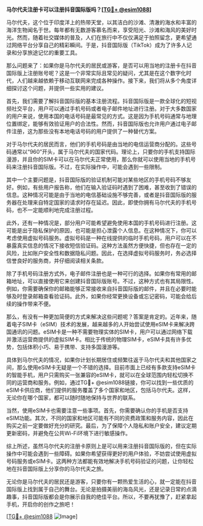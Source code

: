 **马尔代夫注册卡可以注册抖音国际版吗？[[TG💪+ @esim1088](https://t.me/s/esim1088)]**

马尔代夫，这个位于印度洋上的热带天堂，以其洁白的沙滩、清澈的海水和丰富的海洋生物闻名于世。每年都有无数游客慕名而来，享受阳光、沙滩和海风的美好时光。然而，随着社交媒体的普及，人们在旅行中不仅仅满足于拍照留念，更希望通过网络平台分享自己的精彩瞬间。于是，抖音国际版（TikTok）成为了许多人记录和分享旅途记忆的重要工具。

那么问题来了：如果你是马尔代夫的居民或游客，是否可以用当地的注册卡在抖音国际版上注册账号呢？这是一个非常实际且常见的疑问，尤其是在这个数字化时代，人们越来越依赖于移动互联网来完成各种操作。接下来，我们将从多个角度详细探讨这个问题，并提供一些实用的建议。

首先，我们需要了解抖音国际版的基本注册流程。抖音国际版是一款全球化的短视频社交平台，用户可以通过手机号码或者电子邮件地址进行注册。对于大多数国家的用户来说，使用本国的电话号码是最常见的方式。这是因为手机号码通常与地理位置绑定，能够有效验证用户的合法性。然而，抖音国际版也允许用户通过电子邮件注册，这为那些没有本地电话号码的用户提供了一种替代方案。

对于马尔代夫的居民而言，他们的手机号码是由当地的电信运营商分配的。这些号码通常以“960”开头，属于马尔代夫的国家代码。理论上，只要你的手机支持国际漫游，并且你的SIM卡可以在马尔代夫正常使用，那么你就可以使用当地的手机号码来注册抖音国际版。不过，在实际操作中，可能会遇到一些限制。

其中一个主要问题是，抖音国际版的验证机制可能对某些地区的手机号码不够友好。例如，有些用户报告称，他们在输入验证码时遇到了困难，甚至收到了错误的信息。这种情况可能是由于当地的电信基础设施不够完善，或者是抖音国际版的服务器在处理来自特定国家的请求时存在延迟。因此，即使你拥有马尔代夫的手机号码，也不一定能顺利地完成注册过程。

此外，还有一种情况是，部分用户可能希望避免使用本国的手机号码进行注册。这可能是出于隐私保护的原因，也可能是担心泄露个人信息。在这种情况下，你可以考虑使用虚拟号码服务。虚拟号码是一种在线提供的临时手机号码，用户可以在不暴露真实信息的情况下接收短信验证码。这种方法虽然方便快捷，但也存在一定的风险，比如账户安全性和数据隐私问题。因此，在选择虚拟号码服务时，务必选择信誉良好的服务商，并仔细阅读相关条款。

除了手机号码注册方式外，电子邮件注册也是一种可行的选择。如果你有常用的邮箱地址，可以直接使用它来创建抖音国际版账号。不过，这种方式也有其局限性。例如，你需要确保你的邮箱能够正常接收来自抖音国际版的邮件，并且在必要时能够及时登录邮箱查看验证码。此外，如果你经常更换设备或忘记密码，可能会给后续的操作带来不便。

那么，有没有一种更加简便的方式来解决这些问题呢？答案是肯定的。近年来，随着电子SIM卡（eSIM）技术的发展，越来越多的人开始尝试使用eSIM卡来解决跨国通讯的问题。eSIM卡是一种不需要物理实体的SIM卡，用户可以通过网络下载并激活运营商提供的虚拟SIM卡。相比于传统的物理SIM卡，eSIM卡具有许多优势，包括体积小巧、易于携带、支持多国漫游等。

具体到马尔代夫的情况，如果你计划长期居住或频繁往返于马尔代夫和其他国家之间，那么使用eSIM卡无疑是一个不错的选择。目前市面上已经有多款支持eSIM卡的智能手机，用户只需购买一张兼容的eSIM卡，就可以在全球范围内轻松切换不同的运营商和服务。例如，通过TG💪+ @esim1088链接，你可以找到一些优质的eSIM卡供应商，他们提供的服务覆盖了多个国家和地区，包括马尔代夫。这样，无论你在哪个国家，都可以随时随地保持与世界的联系。

当然，使用eSIM卡也需要注意一些事项。首先，你需要确认你的手机是否支持eSIM功能。其次，不同的国家和地区可能有不同的资费政策和服务内容，因此在购买之前一定要做好充分的研究。最后，为了保障个人隐私和账户安全，建议定期更新密码，并避免在公共Wi-Fi环境下进行敏感操作。

综上所述，虽然马尔代夫的注册卡原则上是可以用来注册抖音国际版的，但在实际操作中可能会遇到一些障碍。如果你希望获得更好的用户体验，不妨尝试使用虚拟号码服务或eSIM卡。这两种方法都能有效地解决手机号码验证的问题，让你轻松地在抖音国际版上分享你的马尔代夫之旅。

无论你是马尔代夫的居民还是游客，只要你有一颗热爱生活的心，就一定能在抖音国际版上找到属于自己的舞台。无论是拍摄美丽的海岛风光，还是记录日常的点滴趣事，抖音国际版都会是你展示自我的绝佳平台。所以，不要再犹豫了，赶紧拿起手机，开启你的创作之旅吧！

[[TG💪+ @esim1088](https://t.me/s/esim1088) ![Image](https://i.postimg.cc/4NQfJmqS/Snipaste-2025-05-13-00-14-12.png)]